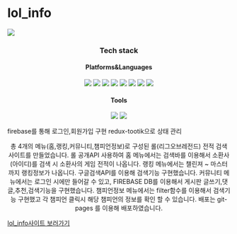 # lol_info
<img src="https://capsule-render.vercel.app/api?type=waving&color=555&height=200&section=header&text=롤전적검색사이트 (LOL_INFO)&fontSize=90" />

<div align="center">
<h3>Tech stack</h3>
<h4>Platforms&Languages</h4>
</div>

<div align="center">
<img src="https://img.shields.io/badge/HTML5-E34F26?style=flat&logo=HTML5&logoColor=white"/>
<img src="https://img.shields.io/badge/React-61DAFB?style=flat&logo=React&logoColor=white"/>
<img src="https://img.shields.io/badge/CSS-1572B6?style=flat&logo=CSS3&logoColor=white"/>
<img src="https://img.shields.io/badge/Sass-CC6699?style=flat&logo=Sass&logoColor=white"/>
<img src="https://img.shields.io/badge/Redux-764ABC?style=flat&logo=Redux&logoColor=white"/>
<img src="https://img.shields.io/badge/Javascript-F7DF1E?style=flat&logo=Javascript&logoColor=white"/>
<img src="https://img.shields.io/badge/Typescript-3178C6?style=flat&logo=Typescript&logoColor=white"/>
<img src="https://img.shields.io/badge/firebase-FFCA28?style=flat&logo=firebase&logoColor=white"/>
</div>


<div align="center">
<h4>Tools</h4>
</div>
<div align="center">
<img src="https://img.shields.io/badge/Visual Studio Code-07ACC?style=flat&logo=Visual Studio Code&logoColor=white"/>
<img src="https://img.shields.io/badge/GitHub-181717?style=flat&logo=GitHub&logoColor=white"/>
</div>

 firebase를 통해 로그인,회원가입 구현
 redux-tootik으로 상태 관리

 <div align="center">
 총 4개의 메뉴(홈,랭킹,커뮤니티,챔피언정보)로 구성된 롤(리그오브레전드) 전적 검색 사이트를 만들었습니다.
 롤 공개API 사용하여 홈 메뉴에서는 검색바를 이용해서 소환사(아이디)를 검색 시 소환사의 게임 전적이 나옵니다.
 랭킹 메뉴에서는 챌린져 ~ 마스터 까지 랭킹정보가 나옵니다. 구글검색API를 이용해 검색기능 구현했습니다.
 커뮤니티 메뉴에서는 로그인 시에만 들어갈 수 있고, FIREBASE DB를 이용해서 게시판 글쓰기,댓글,추천,검색기능을 구현했습니다.
 챔피언정보 메뉴에서는 filter함수를 이용해서 검색기능 구현했고 각 챔피언 클릭시 해당 챔피언의 정보를 확인 할 수 있습니다.
 배포는 git-pages 를 이용해 배포하였습니다.
 </div>

 <a href="https://rlatjsghd123.github.io/lol_info/">lol_info사이트 보러가기</a>
 
 
 
 
 
